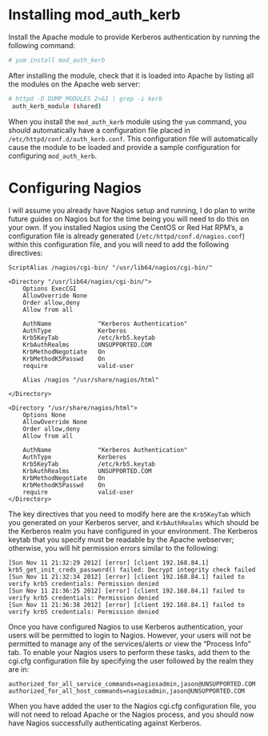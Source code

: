 Installing mod_auth_kerb
========================

Install the Apache module to provide Kerberos authentication by running the following command:

```bash
# yum install mod_auth_kerb
```

After installing the module, check that it is loaded into Apache by listing all the modules on the Apache web server:

```bash
# httpd -D DUMP_MODULES 2>&1 | grep -i kerb
 auth_kerb_module (shared)
```

When you install the `mod_auth_kerb` module using the `yum` command, you should automatically have a configuration file placed in `/etc/httpd/conf.d/auth_kerb.conf`. This configuration file will automatically cause the module to be loaded and provide a sample configuration for configuring `mod_auth_kerb`.

Configuring Nagios
==================

I will assume you already have Nagios setup and running, I do plan to write future guides on Nagios but for the time being you will need to do this on your own. If you installed Nagios using the CentOS or Red Hat RPM’s, a configuration file is already generated (`/etc/httpd/conf.d/nagios.conf`) within this configuration file, and you will need to add the following directives:

	ScriptAlias /nagios/cgi-bin/ "/usr/lib64/nagios/cgi-bin/"
	
	<Directory "/usr/lib64/nagios/cgi-bin/">
		Options ExecCGI
		AllowOverride None
		Order allow,deny
		Allow from all
	
		AuthName             "Kerberos Authentication"
		AuthType             Kerberos
		Krb5KeyTab           /etc/krb5.keytab
		KrbAuthRealms        UNSUPPORTED.COM
		KrbMethodNegotiate   On
		KrbMethodK5Passwd    On
		require              valid-user
	
		Alias /nagios "/usr/share/nagios/html"
	
	</Directory> 

	<Directory "/usr/share/nagios/html">
		Options None
		AllowOverride None
		Order allow,deny
		Allow from all
	
		AuthName             "Kerberos Authentication"
		AuthType             Kerberos
		Krb5KeyTab           /etc/krb5.keytab
		KrbAuthRealms        UNSUPPORTED.COM
		KrbMethodNegotiate   On
		KrbMethodK5Passwd    On
		require              valid-user
	</Directory>

The key directives that you need to modify here are the `Krb5KeyTab` which you generated on your Kerberos server, and `KrbAuthRealms` which should be the Kerberos realm you have configured in your environment. The Kerberos keytab that you specify must be readable by the Apache webserver; otherwise, you will hit permission errors similar to the following:

	[Sun Nov 11 21:32:29 2012] [error] [client 192.168.84.1] krb5_get_init_creds_password() failed: Decrypt integrity check failed
	[Sun Nov 11 21:32:34 2012] [error] [client 192.168.84.1] failed to verify krb5 credentials: Permission denied
	[Sun Nov 11 21:36:25 2012] [error] [client 192.168.84.1] failed to verify krb5 credentials: Permission denied
	[Sun Nov 11 21:36:38 2012] [error] [client 192.168.84.1] failed to verify krb5 credentials: Permission denied

Once you have configured Nagios to use Kerberos authentication, your users will be permitted to login to Nagios. However, your users will not be permitted to manage any of the services/alerts or view the “Process Info” tab. To enable your Nagios users to perform these tasks, add them to the cgi.cfg configuration file by specifying the user followed by the realm they are in:

	authorized_for_all_service_commands=nagiosadmin,jason@UNSUPPORTED.COM
	authorized_for_all_host_commands=nagiosadmin,jason@UNSUPPORTED.COM

When you have added the user to the Nagios cgi.cfg configuration file, you will not need to reload Apache or the Nagios process, and you should now have Nagios successfully authenticating against Kerberos.
